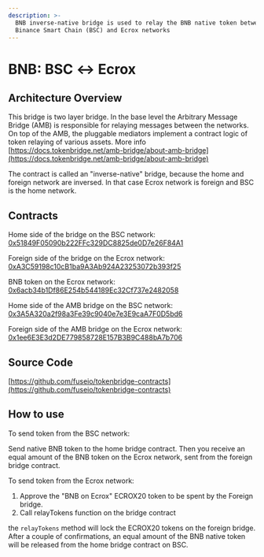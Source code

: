 ```yaml
---
description: >-
  BNB inverse-native bridge is used to relay the BNB native token between
  Binance Smart Chain (BSC) and Ecrox networks
---
```


# BNB: BSC ↔ Ecrox

## Architecture Overview <a id="architecture-overview"></a>

This bridge is two layer bridge. In the base level the Arbitrary Message Bridge \(AMB\) is responsible for relaying messages between the networks. On top of the AMB, the pluggable mediators implement a contract logic of token relaying of various assets. More info [https://docs.tokenbridge.net/amb-bridge/about-amb-bridge](https://docs.tokenbridge.net/amb-bridge/about-amb-bridge)​‌

The contract is called an "inverse-native" bridge, because the home and foreign network are inversed. In that case Ecrox network is foreign and BSC is the home network.‌

## Contracts <a id="contracts"></a>

Home side of the bridge on the BSC network: [0x51849F05090b222FFc329DC8825de0D7e26F84A1](https://bscscan.com/address/0x51849F05090b222FFc329DC8825de0D7e26F84A1)​‌

Foreign side of the bridge on the Ecrox network: [0xA3C59198c10cB1ba9A3Ab924A23253072b393f25](https://ecroxscan.com/address/0xA3C59198c10cB1ba9A3Ab924A23253072b393f25)​‌

BNB token on the Ecrox network: [0x6acb34b1Df86E254b544189Ec32Cf737e2482058](https://ecroxscan.com/address/0x6acb34b1Df86E254b544189Ec32Cf737e2482058/transactions)​‌

Home side of the AMB bridge on the BSC network: [0x3A5A320a2f98a3Fe39c9040e7e3E9caA7F0D5bd6](https://bscscan.com/address/0x3A5A320a2f98a3Fe39c9040e7e3E9caA7F0D5bd6)​‌

Foreign side of the AMB bridge on the Ecrox network: [0x1ee6E3E3d2DE779858728E157B3B9C488bA7b706](https://ecroxscan.com/address/0x1ee6E3E3d2DE779858728E157B3B9C488bA7b706)​‌

## Source Code <a id="source-code"></a>

‌​[https://github.com/fuseio/tokenbridge-contracts](https://github.com/fuseio/tokenbridge-contracts)​‌

## How to use <a id="how-to-use"></a>

To send token from the BSC network:‌

Send native BNB token to the home bridge contract. Then you receive an equal amount of the BNB token on the Ecrox network, sent from the foreign bridge contract.‌

To send token from the Ecrox network:‌

1. Approve the "BNB on Ecrox" ECROX20 token to be spent by the Foreign bridge.
2. Call relayTokens function on the bridge contract

the `relayTokens` method will lock the ECROX20 tokens on the foreign bridge. After a couple of confirmations, an equal amount of the BNB native token will be released from the home bridge contract on BSC.

#### ​ <a id="undefined"></a>

[  
](https://app.gitbook.com/@fuse-1/s/fuse-dev-docs/~/drafts/-MdkekktVnuRGEokLu71/bridges/bridges/eth-fuse-erc20-bridge/@merged)


